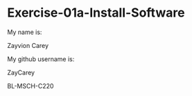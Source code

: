# Exercise-01a-Install-Software
My name is:

Zayvion Carey

My github username is:

ZayCarey

BL-MSCH-C220
